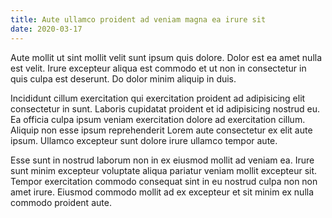 ```yaml
---
title: Aute ullamco proident ad veniam magna ea irure sit
date: 2020-03-17
---
```


Aute mollit ut sint mollit velit sunt ipsum quis dolore. Dolor est ea amet nulla
est velit. Irure excepteur aliqua est commodo et ut non in consectetur in quis
culpa est deserunt. Do dolor minim aliquip in duis.

Incididunt cillum exercitation qui exercitation proident ad adipisicing elit
consectetur in sunt. Laboris cupidatat proident et id adipisicing nostrud eu. Ea
officia culpa ipsum veniam exercitation dolore ad exercitation cillum. Aliquip
non esse ipsum reprehenderit Lorem aute consectetur ex elit aute ipsum. Ullamco
excepteur sunt dolore irure ullamco tempor aute.

Esse sunt in nostrud laborum non in ex eiusmod mollit ad veniam ea. Irure sunt
minim excepteur voluptate aliqua pariatur veniam mollit excepteur sit. Tempor
exercitation commodo consequat sint in eu nostrud culpa non non amet irure.
Eiusmod commodo mollit ad ex excepteur et sit minim ex nulla commodo proident
aute.

